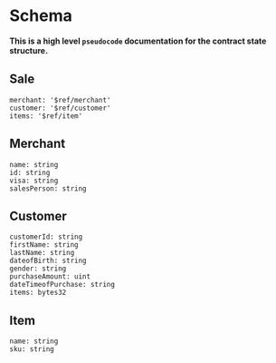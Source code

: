 # Schema

**This is a high level `pseudocode` documentation for the contract state structure.**

## Sale

```
merchant: '$ref/merchant'
customer: '$ref/customer'
items: '$ref/item'
```

## Merchant

```
name: string
id: string
visa: string
salesPerson: string
```

## Customer

```
customerId: string
firstName: string
lastName: string
dateofBirth: string
gender: string
purchaseAmount: uint
dateTimeofPurchase: string
items: bytes32
```

## Item

```
name: string
sku: string
```
